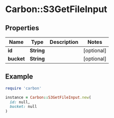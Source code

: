 # Carbon::S3GetFileInput

## Properties

| Name | Type | Description | Notes |
| ---- | ---- | ----------- | ----- |
| **id** | **String** |  | [optional] |
| **bucket** | **String** |  | [optional] |

## Example

```ruby
require 'carbon'

instance = Carbon::S3GetFileInput.new(
  id: null,
  bucket: null
)
```

